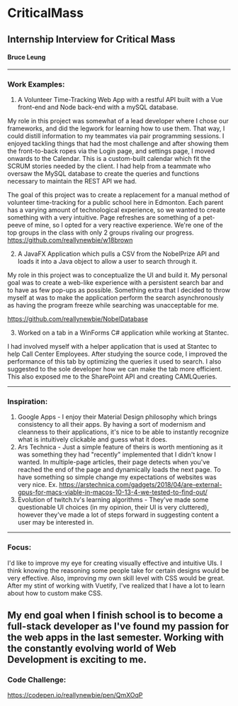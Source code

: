 # CriticalMass
## Internship Interview for Critical Mass

#### Bruce Leung
----------------------
### Work Examples:
1.  A Volunteer Time-Tracking Web App with a restful API built with a Vue front-end and Node back-end with a mySQL database.  

My role in this project was somewhat of a lead developer where I chose our frameworks, and did the legwork for learning how to use them.  That way, I could distill information to my teammates via pair programming sessions.  I enjoyed tackling things that had the most challenge and after showing them the front-to-back ropes via the Login page, and settings page, I moved onwards to the Calendar.  This is a custom-built calendar which fit the SCRUM stories needed by the client.  I had help from a teammate who oversaw the MySQL database to create the queries and functions necessary to maintain the REST API we had.

The goal of this project was to create a replacement for a manual method of volunteer time-tracking for a public school here in Edmonton.  Each parent has a varying amount of technological experience, so we wanted to create something with a very intuitive.  Page refreshes are something of a pet-peeve of mine, so I opted for a very reactive experience.  We're one of the top groups in the class with only 2 groups rivaling our progress.
https://github.com/reallynewbie/w18brown

2. A JavaFX Application which pulls a CSV from the NobelPrize API and loads it into a Java object to allow a user to search through it.

My role in this project was to conceptualize the UI and build it.  My personal goal was to create a web-like experience with a persistent search bar and to have as few pop-ups as possible.  Something extra that I decided to throw myself at was to make the application perform the search asynchronously as having the program freeze while searching was unacceptable for me.

https://github.com/reallynewbie/NobelDatabase

3. Worked on a tab in a WinForms C# application while working at Stantec.  

I had involved myself with a helper application that is used at Stantec to help Call Center Employees.  After studying the source code, I improved the performance of this tab by optimizing the queries it used to search.  I also suggested to the sole developer how we can make the tab more efficient.  This also exposed me to the SharePoint API and creating CAMLQueries.

----------------------
### Inspiration:
1.  Google Apps - I enjoy their Material Design philosophy which brings consistency to all their apps.  By having a sort of modernism and cleanness to their applications, it's nice to be able to instantly recognize what is intuitively clickable and guess what it does.
2.  Ars Technica - Just a simple feature of theirs is worth mentioning as it was something they had "recently" implemented that I didn't know I wanted.  In multiple-page articles, their page detects when you've reached the end of the page and dynamically loads the next page.  To have something so simple change my expectations of websites was very nice.
Ex.  https://arstechnica.com/gadgets/2018/04/are-external-gpus-for-macs-viable-in-macos-10-13-4-we-tested-to-find-out/
3.  Evolution of twitch.tv's learning algorithms - They've made some questionable UI choices (in my opinion, their UI is very cluttered), however they've made a lot of steps forward in suggesting content a user may be interested in.
----------------------
### Focus:
I'd like to improve my eye for creating visually effective and intuitive UIs.  I think knowing the reasoning some people take for certain designs would be very effective.  Also, improving my own skill level with CSS would be great.  After my stint of working with Vuetify, I've realized that I have a lot to learn about how to custom make CSS.

My end goal when I finish school is to become a full-stack developer as I've found my passion for the web apps in the last semester.  Working with the constantly evolving world of Web Development is exciting to me.
----------------------
### Code Challenge:
https://codepen.io/reallynewbie/pen/QmXOqP
